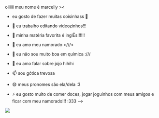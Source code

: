 oiiiiii meu nome é marcelly ><

- eu gosto de fazer muitas coisinhass 💞

- 🔭 eu trabalho editando videozinhos!!!
- 🌱 minha matéria favorita é inglÊs!!!!!!
- 👯 eu amo meu namorado >///<
- 🤔 eu não sou muito boa em química :///
- 💬 eu amo falar sobre jojo hihihi
- 📫 sou gótica trevosa
- 😄 meus pronomes são ela/dela :3
- ⚡ eu gosto muito de comer doces, jogar joguinhos com meus amigos e ficar com meu namorado!!! :333
-->
  
![](https://tenor.com/pt-BR/view/jolyne-jolyne-cujoh-dance-dancing-part6-gif-25125887)
